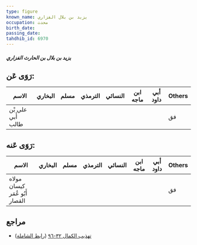 ```yaml
---
type: figure
known_name: يزيد بن بلال الفزاري
occupation: محدث
birth_date:
passing_date:
tahdhib_id: 6970
---
```

##### يزيد بن بلال بن الحارث الفزاري

## رَوَى عَن:
| الاسم             | البخاري | مسلم | الترمذي | النسائي | ابن ماجه | أبي داود | Others |
| ----------------- | ------- | ---- | ------- | ------- | -------- | -------- | ------ |
| علي بْن أَبي طالب |         |      |         |         |          |          | فق     |
## رَوَى عَنه:
| الاسم                          | البخاري | مسلم | الترمذي | النسائي | ابن ماجه | أبي داود | Others |
| ------------------------------ | ------- | ---- | ------- | ------- | -------- | -------- | ------ |
| مولاه كيسان أَبُو عُمَر القصار |         |      |         |         |          |          | فق     |
## مراجع
- [تهذيب الكمال ٣٢-٩٦](obsidian://open?vault=Tahdhib-al-Kamal&file=Figures/٦٩٧٠-يزيد%20بن%20بلال%20بن%20الحارث%20الفزاري) ([رابط الشاملة](https://shamela.ws/book/3722/17210))